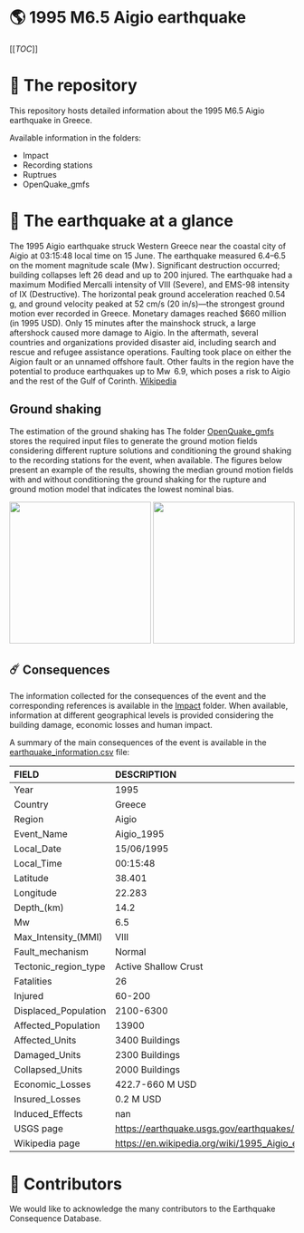 # 🌎 1995 M6.5 Aigio earthquake
[[_TOC_]]

# 📂 The repository  

This repository hosts detailed information about the 1995 M6.5 Aigio earthquake in Greece.

Available information in the folders:

- Impact
- Recording stations
- Ruptrues
- OpenQuake_gmfs 


# 🚀 The earthquake at a glance 

The 1995 Aigio earthquake struck Western Greece near the coastal city of Aigio at 03:15:48 local time on 15 June. The earthquake measured 6.4–6.5 on the moment magnitude scale (Mw ). Significant destruction occurred; building collapses left 26 dead and up to 200 injured. The earthquake had a maximum Modified Mercalli intensity of VIII (Severe), and EMS-98 intensity of IX (Destructive). The horizontal peak ground acceleration reached 0.54 g,
and ground velocity peaked at 52 cm/s (20 in/s)—the strongest ground motion ever recorded in Greece. Monetary damages reached $660 million (in 1995 USD). Only 15 minutes after the mainshock struck, a large aftershock caused more damage to Aigio. In the aftermath, several countries and organizations provided disaster aid, including search and rescue and refugee assistance operations. Faulting took place on either the Aigion fault or an unnamed offshore fault. Other faults in the region have the potential to produce earthquakes up to Mw  6.9, which poses a risk to Aigio and the rest of the Gulf of Corinth.
[Wikipedia](https://en.wikipedia.org/wiki/1995_Aigio_earthquake)



## Ground shaking

The estimation of the ground shaking has The folder [OpenQuake_gmfs](./OpenQuake_gmfs/) stores the required input files to generate the ground motion fields considering different rupture solutions and conditioning the ground shaking to the recording stations for the event, when available. The figures below present an example of the results, showing the median ground motion fields with and without conditioning the ground shaking for the rupture and ground motion model that indicates the lowest nominal bias.

<img src="./OpenQuake_gmfs/median_gmf_stations_none.png" height="250">
<img src="./OpenQuake_gmfs/median_gmf_stations_seismic.png" height="250">

## ☄️ Consequences

The information collected for the consequences of the event and the corresponding references is available in the [Impact](./Impact) folder. When available, information at different geographical levels is provided considering the building damage, economic losses and human impact.

A summary of the main consequences of the event is available in the [earthquake_information.csv](./earthquake_information.csv) file:

| FIELD                | DESCRIPTION                                                            |
|:---------------------|:-----------------------------------------------------------------------|
| Year                 | 1995                                                                   |
| Country              | Greece                                                                 |
| Region               | Aigio                                                                  |
| Event_Name           | Aigio_1995                                                             |
| Local_Date           | 15/06/1995                                                             |
| Local_Time           | 00:15:48                                                               |
| Latitude             | 38.401                                                                 |
| Longitude            | 22.283                                                                 |
| Depth_(km)           | 14.2                                                                   |
| Mw                   | 6.5                                                                    |
| Max_Intensity_(MMI)  | VIII                                                                   |
| Fault_mechanism      | Normal                                                                 |
| Tectonic_region_type | Active Shallow Crust                                                   |
| Fatalities           | 26                                                                     |
| Injured              | 60-200                                                                 |
| Displaced_Population | 2100-6300                                                              |
| Affected_Population  | 13900                                                                  |
| Affected_Units       | 3400 Buildings                                                         |
| Damaged_Units        | 2300 Buildings                                                         |
| Collapsed_Units      | 2000 Buildings                                                         |
| Economic_Losses      | 422.7-660 M USD                                                        |
| Insured_Losses       | 0.2 M USD                                                              |
| Induced_Effects      | nan                                                                    |
| USGS page            | https://earthquake.usgs.gov/earthquakes/eventpage/usp0006z34/executive |
| Wikipedia page       | https://en.wikipedia.org/wiki/1995_Aigio_earthquake                    |


# 🌟 Contributors 

We would like to acknowledge the many contributors to the Earthquake Consequence Database.
